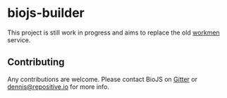 # biojs-builder

This project is still work in progress and aims to replace the old [workmen](https://github.com/biojs/registry-workmen) service.

## Contributing

Any contributions are welcome. Please contact BioJS on [Gitter](https://gitter.im/biojs/biojs) or dennis@repositive.io for more info.